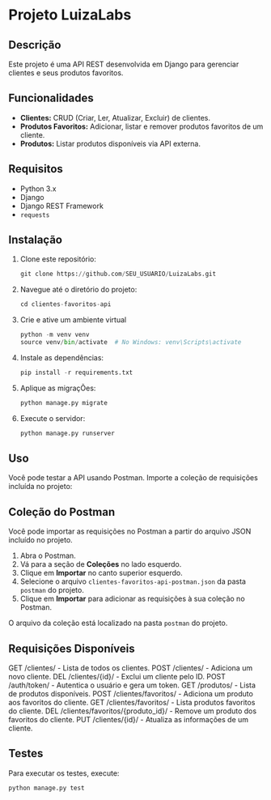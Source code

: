 # Projeto LuizaLabs

## Descrição
Este projeto é uma API REST desenvolvida em Django para gerenciar clientes e seus produtos favoritos.

## Funcionalidades
- **Clientes:** CRUD (Criar, Ler, Atualizar, Excluir) de clientes.
- **Produtos Favoritos:** Adicionar, listar e remover produtos favoritos de um cliente.
- **Produtos:** Listar produtos disponíveis via API externa.

## Requisitos
- Python 3.x
- Django
- Django REST Framework
- `requests`

## Instalação

1. Clone este repositório:
   ```python
   git clone https://github.com/SEU_USUARIO/LuizaLabs.git

2. Navegue até o diretório do projeto:
   ```python
   cd clientes-favoritos-api

3. Crie e ative um ambiente virtual
   ```python
   python -m venv venv
   source venv/bin/activate  # No Windows: venv\Scripts\activate

4. Instale as dependências:
   ```python
   pip install -r requirements.txt

5. Aplique as migraçÕes:
   ```python
   python manage.py migrate

6. Execute o servidor:
   ```python
   python manage.py runserver

## Uso

Você pode testar a API usando Postman. Importe a coleção de requisições incluída no projeto:

## Coleção do Postman

Você pode importar as requisições no Postman a partir do arquivo JSON incluído no projeto.

1. Abra o Postman.
2. Vá para a seção de **Coleções** no lado esquerdo.
3. Clique em **Importar** no canto superior esquerdo.
4. Selecione o arquivo `clientes-favoritos-api-postman.json` da pasta `postman` do projeto.
5. Clique em **Importar** para adicionar as requisições à sua coleção no Postman.

O arquivo da coleção está localizado na pasta `postman` do projeto.

## Requisições Disponíveis

GET /clientes/ - Lista de todos os clientes.
POST /clientes/ - Adiciona um novo cliente.
DEL /clientes/{id}/ - Exclui um cliente pelo ID.
POST /auth/token/ - Autentica o usuário e gera um token.
GET /produtos/ - Lista de produtos disponíveis.
POST /clientes/favoritos/ - Adiciona um produto aos favoritos do cliente.
GET /clientes/favoritos/ - Lista produtos favoritos do cliente.
DEL /clientes/favoritos/{produto_id}/ - Remove um produto dos favoritos do cliente.
PUT /clientes/{id}/ - Atualiza as informações de um cliente.

## Testes

Para executar os testes, execute:
   ```python
   python manage.py test
